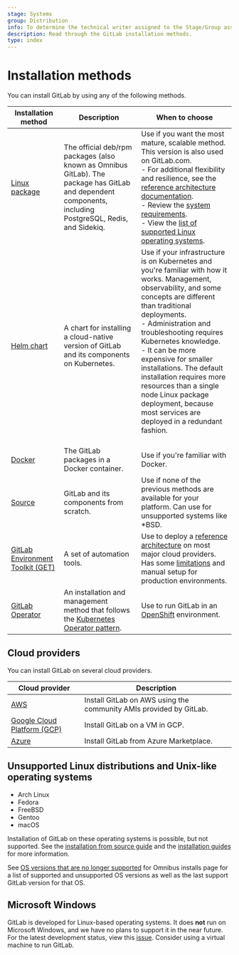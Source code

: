 ```yaml
---
stage: Systems
group: Distribution
info: To determine the technical writer assigned to the Stage/Group associated with this page, see https://about.gitlab.com/handbook/product/ux/technical-writing/#assignments
description: Read through the GitLab installation methods.
type: index
---
```


# Installation methods

You can install GitLab by using any of the following methods.

| Installation method                                            | Description | When to choose |
|----------------------------------------------------------------|-------------|----------------|
| [Linux package](https://docs.gitlab.com/omnibus/installation/) | The official deb/rpm packages (also known as Omnibus GitLab). The package has GitLab and dependent components, including PostgreSQL, Redis, and Sidekiq. | Use if you want the most mature, scalable method. This version is also used on GitLab.com. <br>- For additional flexibility and resilience, see the [reference architecture documentation](../administration/reference_architectures/index.md).<br>- Review the [system requirements](requirements.md).<br>- View the [list of supported Linux operating systems](../administration/package_information/supported_os.md#supported-operating-systems). |
| [Helm chart](https://docs.gitlab.com/charts/)                 | A chart for installing a cloud-native version of GitLab and its components on Kubernetes. | Use if your infrastructure is on Kubernetes and you're familiar with how it works. Management, observability, and some concepts are different than traditional deployments.<br/>- Administration and troubleshooting requires Kubernetes knowledge.<br/>- It can be more expensive for smaller installations. The default installation requires more resources than a single node Linux package deployment, because most services are deployed in a redundant fashion.<br/><br/>  |
| [Docker](docker.md)              | The GitLab packages in a Docker container. | Use if you're familiar with Docker. |
| [Source](installation.md)                                      | GitLab and its components from scratch. | Use if none of the previous methods are available for your platform. Can use for unsupported systems like \*BSD.|
| [GitLab Environment Toolkit (GET)](https://gitlab.com/gitlab-org/gitlab-environment-toolkit#documentation) | A set of automation tools. | Use to deploy a [reference architecture](../administration/reference_architectures/index.md) on most major cloud providers. Has some [limitations](https://gitlab.com/gitlab-org/gitlab-environment-toolkit#missing-features-to-be-aware-of) and manual setup for production environments. |
| [GitLab Operator](https://docs.gitlab.com/operator/)   | An installation and management method that follows the [Kubernetes Operator pattern](https://kubernetes.io/docs/concepts/extend-kubernetes/operator/). | Use to run GitLab in an [OpenShift](openshift_and_gitlab/index.md) environment. |

## Cloud providers

You can install GitLab on several cloud providers.

| Cloud provider                                                | Description |
|---------------------------------------------------------------|-------------|
| [AWS](aws/index.md)                                           | Install GitLab on AWS using the community AMIs provided by GitLab. |
| [Google Cloud Platform (GCP)](google_cloud_platform/index.md) | Install GitLab on a VM in GCP. |
| [Azure](azure/index.md)                                       | Install GitLab from Azure Marketplace. |

## Unsupported Linux distributions and Unix-like operating systems

- Arch Linux
- Fedora
- FreeBSD
- Gentoo
- macOS

Installation of GitLab on these operating systems is possible, but not supported.
See the [installation from source guide](installation.md) and the [installation guides](https://about.gitlab.com/install/) for more information.

See [OS versions that are no longer supported](../administration/package_information/supported_os.md#os-versions-that-are-no-longer-supported) for Omnibus installs page
for a list of supported and unsupported OS versions as well as the last support GitLab version for that OS.

## Microsoft Windows

GitLab is developed for Linux-based operating systems.
It does **not** run on Microsoft Windows, and we have no plans to support it in the near future. For the latest development status, view this [issue](https://gitlab.com/gitlab-org/gitlab/-/issues/22337).
Consider using a virtual machine to run GitLab.
